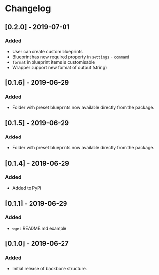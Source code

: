 # Changelog

<!---
## [0.1.5] - 2019-06-29
### Added
- This CHANGELOG file to hopefully serve as an evolving example of a
  standardized open source project CHANGELOG.
- CNAME file to enable GitHub Pages custom domain
- README now contains answers to common questions about CHANGELOGs
- Good examples and basic guidelines, including proper date formatting.
- Counter-examples: "What makes unicorns cry?"

### Changed
- Start using "changelog" over "change log" since it's the common usage.
- Start versioning based on the current English version at 0.3.0 to help
translation authors keep things up-to-date.
- Rewrite "What makes unicorns cry?" section.
- Rewrite "Ignoring Deprecations" sub-section to clarify the ideal
  scenario.
- Improve "Commit log diffs" sub-section to further argument against
  them.
- Merge "Why can’t people just use a git log diff?" with "Commit log
  diffs"
- Fix typos in Simplified Chinese and Traditional Chinese translations.
- Fix typos in Brazilian Portuguese translation.
- Fix typos in Turkish translation.
- Fix typos in Czech translation.
- Fix typos in Swedish translation.
- Improve phrasing in French translation.
- Fix phrasing and spelling in German translation.

### Removed
- Section about "changelog" vs "CHANGELOG". --->

## [0.2.0] - 2019-07-01
### Added
- User can create custom blueprints
- Blueprint has new required property in `settings` - `command`
- `format` in blueprint items is customisable
- Wrapper support new format of output (string)


## [0.1.6] - 2019-06-29
### Added
- Folder with preset blueprints now available directly from the package.

## [0.1.5] - 2019-06-29
### Added
- Folder with preset blueprints now available directly from the package.

## [0.1.4] - 2019-06-29
### Added
- Added to PyPi 

## [0.1.1] - 2019-06-29
### Added
- `wget` README.md example

## [0.1.0] - 2019-06-27
### Added
- Initial release of backbone structure.